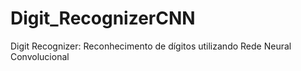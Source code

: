 # Digit_RecognizerCNN
Digit Recognizer: Reconhecimento de dígitos utilizando Rede Neural Convolucional

